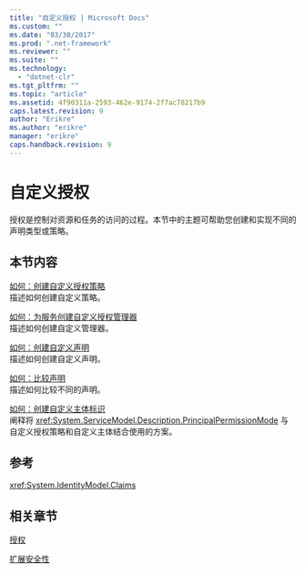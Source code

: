 ```yaml
---
title: "自定义授权 | Microsoft Docs"
ms.custom: ""
ms.date: "03/30/2017"
ms.prod: ".net-framework"
ms.reviewer: ""
ms.suite: ""
ms.technology: 
  - "dotnet-clr"
ms.tgt_pltfrm: ""
ms.topic: "article"
ms.assetid: 4f90311a-2593-462e-9174-2f7ac78217b9
caps.latest.revision: 9
author: "Erikre"
ms.author: "erikre"
manager: "erikre"
caps.handback.revision: 9
---
```

# 自定义授权
授权是控制对资源和任务的访问的过程。本节中的主题可帮助您创建和实现不同的声明类型或策略。  
  
## 本节内容  
 [如何：创建自定义授权策略](../../../../docs/framework/wcf/extending/how-to-create-a-custom-authorization-policy.md)  
 描述如何创建自定义策略。  
  
 [如何：为服务创建自定义授权管理器](../../../../docs/framework/wcf/extending/how-to-create-a-custom-authorization-manager-for-a-service.md)  
 描述如何创建自定义管理器。  
  
 [如何：创建自定义声明](../../../../docs/framework/wcf/extending/how-to-create-a-custom-claim.md)  
 描述如何创建自定义声明。  
  
 [如何：比较声明](../../../../docs/framework/wcf/extending/how-to-compare-claims.md)  
 描述如何比较不同的声明。  
  
 [如何：创建自定义主体标识](../../../../docs/framework/wcf/extending/how-to-create-a-custom-principal-identity.md)  
 阐释将 <xref:System.ServiceModel.Description.PrincipalPermissionMode> 与自定义授权策略和自定义主体结合使用的方案。  
  
## 参考  
 <xref:System.IdentityModel.Claims>  
  
## 相关章节  
 [授权](../../../../docs/framework/wcf/feature-details/authorization-in-wcf.md)  
  
 [扩展安全性](../../../../docs/framework/wcf/extending/extending-security.md)